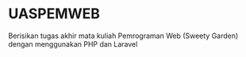 # UASPEMWEB
Berisikan tugas akhir mata kuliah Pemrograman Web (Sweety Garden) dengan menggunakan PHP dan Laravel
